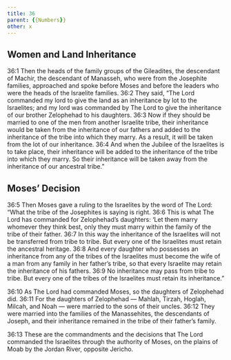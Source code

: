 ```yaml
---
title: 36
parent: {{Numbers}}
other: x
---
```



## Women and Land Inheritance

<a name="36:1">36:1</a> Then the heads of the family groups of the Gileadites, the descendant of Machir, the descendant of Manasseh, who were from the Josephite families, approached and spoke before Moses and before the leaders who were the heads of the Israelite families. <a name="36:2">36:2</a> They said, “The Lord commanded my lord to give the land as an inheritance by lot to the Israelites; and my lord was commanded by The Lord to give the inheritance of our brother Zelophehad to his daughters. <a name="36:3">36:3</a> Now if they should be married to one of the men from another Israelite tribe, their inheritance would be taken from the inheritance of our fathers and added to the inheritance of the tribe into which they marry. As a result, it will be taken from the lot of our inheritance. <a name="36:4">36:4</a> And when the Jubilee of the Israelites is to take place, their inheritance will be added to the inheritance of the tribe into which they marry. So their inheritance will be taken away from the inheritance of our ancestral tribe.”

## Moses’ Decision

<a name="36:5">36:5</a> Then Moses gave a ruling to the Israelites by the word of The Lord: “What the tribe of the Josephites is saying is right. <a name="36:6">36:6</a> This is what The Lord has commanded for Zelophehad’s daughters: ‘Let them marry whomever they think best, only they must marry within the family of the tribe of their father. <a name="36:7">36:7</a> In this way the inheritance of the Israelites will not be transferred from tribe to tribe. But every one of the Israelites must retain the ancestral heritage. <a name="36:8">36:8</a> And every daughter who possesses an inheritance from any of the tribes of the Israelites must become the wife of a man from any family in her father’s tribe, so that every Israelite may retain the inheritance of his fathers. <a name="36:9">36:9</a> No inheritance may pass from tribe to tribe. But every one of the tribes of the Israelites must retain its inheritance.”

<a name="36:10">36:10</a> As The Lord had commanded Moses, so the daughters of Zelophehad did. <a name="36:11">36:11</a> For the daughters of Zelophehad — Mahlah, Tirzah, Hoglah, Milcah, and Noah — were married to the sons of their uncles. <a name="36:12">36:12</a> They were married into the families of the Manassehites, the descendants of Joseph, and their inheritance remained in the tribe of their father’s family.

<a name="36:13">36:13</a> These are the commandments and the decisions that The Lord commanded the Israelites through the authority of Moses, on the plains of Moab by the Jordan River, opposite Jericho.